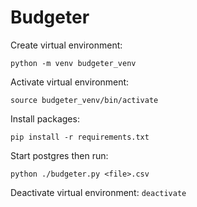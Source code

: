 # Budgeter

Create virtual environment:

`python -m venv budgeter_venv`

Activate virtual environment:

`source budgeter_venv/bin/activate`

Install packages:

`pip install -r requirements.txt`

Start postgres then run:

`python ./budgeter.py <file>.csv`

Deactivate virtual environment:
`deactivate`
